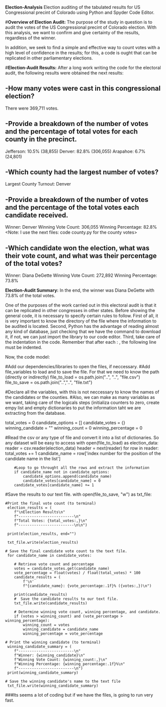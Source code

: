 **Election-Analysis**
Election auditing of the tabulated results for US Congressional precint of Colorado using Python and Spyder Code Editor.


#**Overview of Election Audit:** 
The purpose of the study in question is to audit the votes of the US Congressional precint of Colorado election. With this analysis, we want to confirm and give certainty of the results, regardless of the winner.

In addition, we seek to find a simple and effective way to count votes with a high level of confidence in the results; for this, a code is ought that can be replicated in other parliamentary elections.

#**Election-Audit Results:**
After a long work writing the code for the electoral audit, the following results were obtained the next results:

-How many votes were cast in this congressional election?
-----------------------
There were 369,711 votes.

-Provide a breakdown of the number of votes and the percentage of total votes for each county in the precinct.
-----------------------
Jefferson: 10.5% (38,855)
Denver: 82.8% (306,055)
Arapahoe: 6.7% (24,801)

-Which county had the largest number of votes?
-----------------------
Largest County Turnout: Denver

-Provide a breakdown of the number of votes and the percentage of the total votes each candidate received.
-------------------------
Winner: Denver
Winning Vote Count: 306,055
Winning Percentage: 82.8%
<Note: I use the next files: code county.py for the county votes>

-Which candidate won the election, what was their vote count, and what was their percentage of the total votes?
-------------------------
Winner: Diana DeGette
Winning Vote Count: 272,892
Winning Percentage: 73.8%

**Election-Audit Summary:**
In the end, the winner was Diana DeGette with 73.8% of the total votes.

One of the purposes of the work carried out in this electoral audit is that it can be replicated in other congresses in other states. Before showing the general code, it is necessary to specify certain rules to follow. First of all, it is very important to know the directory of the file where the information to be audited is located. Second, Python has the advantage of reading almost any kind of database, just checking that we have the command to download it, if not, we can just import the library to our code editor. Third, take care of the indentation in the code. Remember that after each : , the following line must be indented.

Now, the code model:

#Add our dependencies/libraries to open the files, if neccessary.
#Add file_variables to load and to save the file. For that we need to know the path (directly or indirectly)
file_to_load = os.path.join("..", "..", "file.csv")
file_to_save = os.path.join("..","..", "file.txt")

#Declare all the variables, with this is not neccessary to know the names of the candidates or the counties.
#Also, we can make as many variablas as we want, taking care of the logicals steps (initializa counters to zero, create empy list and empty dictionaries to put the information taht we are extracting from the database.

total_votes = 0
candidate_options = []
candidate_votes = {}
winning_candidate = ""
winning_count = 0
winning_percentage = 0


#Read the csv or any type of file and convert it into a list of dictionaries. So any dataset will be easy to access
with open(file_to_load) as election_data:
     reader = csv.reader(election_data)
     header = next(reader)
     for row in reader:
        total_votes += 1
        candidate_name = row['index number for the position of the candidate name in the list']

        #Loop to go throught all the rows and extract the information
        if candidate_name not in candidate_options:
            candidate_options.append(candidate_name)
            candidate_votes[candidate_name] = 0
        candidate_votes[candidate_name] += 1

#Save the results to our text file.
with open(file_to_save, "w") as txt_file:

    #Print the final vote count (to terminal)
     election_results = (
        f"\nElection Results\n"
        f"-------------------------\n"
        f"Total Votes: {total_votes:,}\n"
        f"-------------------------\n\n")
    
     print(election_results, end="")

     txt_file.write(election_results)

    # Save the final candidate vote count to the text file.
     for candidate_name in candidate_votes:

        # Retrieve vote count and percentage
        votes = candidate_votes.get(candidate_name)
        vote_percentage = float(votes) / float(total_votes) * 100
        candidate_results = (
            f'\n'
            f"{candidate_name}: {vote_percentage:.1f}% ({votes:,})\n")

        print(candidate_results)
        #  Save the candidate results to our text file.
        txt_file.write(candidate_results)

        # Determine winning vote count, winning percentage, and candidate.
        if (votes > winning_count) and (vote_percentage > winning_percentage):
            winning_count = votes
            winning_candidate = candidate_name
            winning_percentage = vote_percentage

    # Print the winning candidate (to terminal)
     winning_candidate_summary = (
        f"-------------------------\n"
        f"Winner: {winning_candidate}\n"
        f"Winning Vote Count: {winning_count:,}\n"
        f"Winning Percentage: {winning_percentage:.1f}%\n"
        f"-------------------------\n")
     print(winning_candidate_summary)

    # Save the winning candidate's name to the text file
     txt_file.write(winning_candidate_summary)

###Its seems a lot of coding but if we have the files, is going to run very fast.

